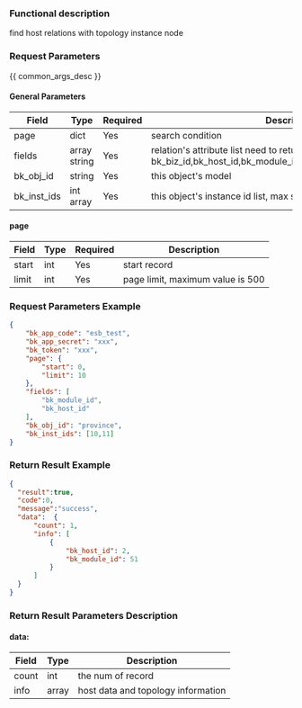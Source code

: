 ### Functional description

find host relations with topology instance node

### Request Parameters

{{ common_args_desc }}

#### General Parameters

| Field                 |  Type      | Required	   |  Description          |
|----------------------|------------|--------|-----------------------------|
| page       |  dict    | Yes     | search condition |
| fields       |  array string    | Yes     | relation's attribute list need to return, can be: bk_biz_id,bk_host_id,bk_module_id,bk_set_id,bk_supplier_account |
| bk_obj_id | string | Yes | this object's model |
| bk_inst_ids | int array | Yes | this object's instance id list, max size is 50. |

#### page

| Field      |  Type      | Required   |  Description      |
|-----------|------------|--------|------------|
| start    |  int    | Yes     | start record |
| limit    |  int    | Yes     | page limit, maximum value is 500 |


### Request Parameters Example

```json
{
    "bk_app_code": "esb_test",
    "bk_app_secret": "xxx",
    "bk_token": "xxx",
    "page": {
        "start": 0,
        "limit": 10
    },
    "fields": [
        "bk_module_id",
        "bk_host_id"
    ],
    "bk_obj_id": "province",
    "bk_inst_ids": [10,11]
}
```

### Return Result Example

```json
{
  "result":true,
  "code":0,
  "message":"success",
  "data":  {
      "count": 1,
      "info": [
          {
              "bk_host_id": 2,
              "bk_module_id": 51
          }
      ]
  }
}
```


### Return Result Parameters Description

#### data:

| Field       | Type     | Description         |
|------------|----------|--------------|
| count     | int       | the num of record |
| info      | array     | host data and topology information |
